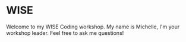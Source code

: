 # WISE

Welcome to my WISE Coding workshop. My name is Michelle, I'm your workshop leader. Feel free to ask me questions!


